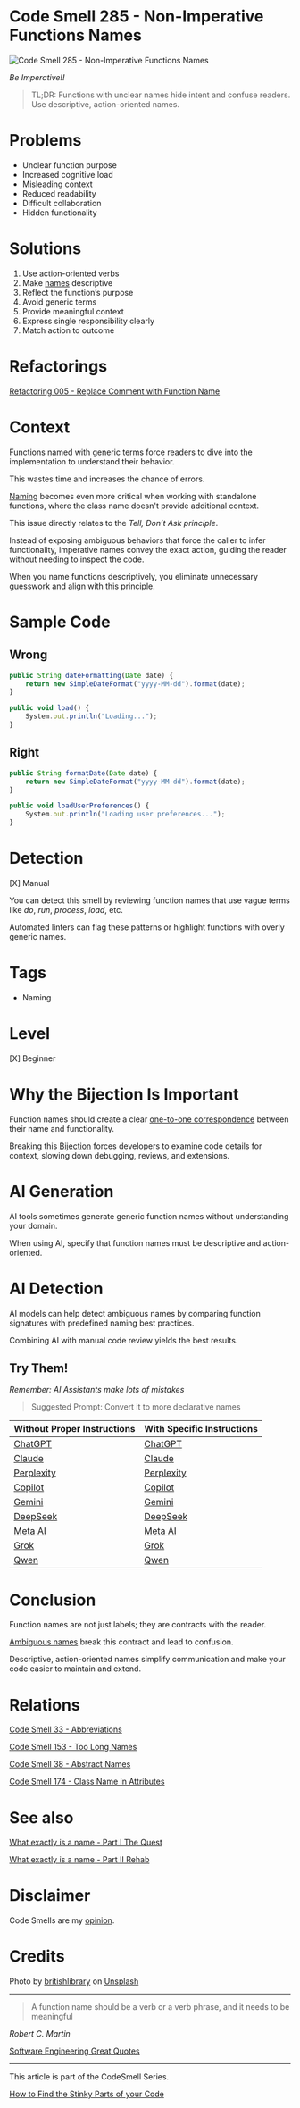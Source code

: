 # Code Smell 285 - Non-Imperative Functions Names

![Code Smell 285 - Non-Imperative Functions Names](Code%20Smell%20285%20-%20Non-Imperative%20Functions%20Names.jpg)

*Be Imperative!!*

> TL;DR: Functions with unclear names hide intent and confuse readers. Use descriptive, action-oriented names.

# Problems

- Unclear function purpose
- Increased cognitive load
- Misleading context
- Reduced readability
- Difficult collaboration
- Hidden functionality

# Solutions

1. Use action-oriented verbs
2. Make [names](https://github.com/mcsee/Software-Design-Articles/tree/main/Articles/Theory/What%20exactly%20is%20a%20name%20-%20Part%20I%20The%20Quest/readme.md) descriptive
3. Reflect the function’s purpose
4. Avoid generic terms
5. Provide meaningful context
6. Express single responsibility clearly
7. Match action to outcome

# Refactorings

[Refactoring 005 - Replace Comment with Function Name](https://github.com/mcsee/Software-Design-Articles/tree/main/Articles/Refactorings/Refactoring%20005%20-%20Replace%20Comment%20with%20Function%20Name/readme.md)

# Context

Functions named with generic terms force readers to dive into the implementation to understand their behavior. 

This wastes time and increases the chance of errors. 

[Naming](https://github.com/mcsee/Software-Design-Articles/tree/main/Articles/Theory/What%20exactly%20is%20a%20name%20-%20Part%20II%20Rehab/readme.md) becomes even more critical when working with standalone functions, where the class name doesn't provide additional context.

This issue directly relates to the *Tell, Don’t Ask principle*. 

Instead of exposing ambiguous behaviors that force the caller to infer functionality, imperative names convey the exact action, guiding the reader without needing to inspect the code. 

When you name functions descriptively, you eliminate unnecessary guesswork and align with this principle.

# Sample Code

## Wrong

<!-- [Gist Url](https://gist.github.com/mcsee/2a6f11c6af157a4b5025c7e1ca12b8bc) -->

```javascript
public String dateFormatting(Date date) {
    return new SimpleDateFormat("yyyy-MM-dd").format(date);
}

public void load() {
    System.out.println("Loading...");
}
```

## Right

<!-- [Gist Url](https://gist.github.com/mcsee/2ea10469fbc891b3a2003e1c308cd3dd) -->

```javascript
public String formatDate(Date date) {
    return new SimpleDateFormat("yyyy-MM-dd").format(date);
}

public void loadUserPreferences() {
    System.out.println("Loading user preferences...");
}
```

# Detection

[X] Manual

You can detect this smell by reviewing function names that use vague terms like *do*, *run*, *process*, *load*, etc. 

Automated linters can flag these patterns or highlight functions with overly generic names.

# Tags

- Naming

# Level

[X] Beginner

# Why the Bijection Is Important 

Function names should create a clear [one-to-one correspondence]((https://github.com/mcsee/Software-Design-Articles/tree/main/Articles/Theory/What%20is%20(wrong%20with)%20software/readme.md)) between their name and functionality. 

Breaking this [Bijection](https://github.com/mcsee/Software-Design-Articles/tree/main/Articles/Theory/The%20One%20and%20Only%20Software%20Design%20Principle/readme.md)  forces developers to examine code details for context, slowing down debugging, reviews, and extensions.

# AI Generation

AI tools sometimes generate generic function names without understanding your domain. 

When using AI, specify that function names must be descriptive and action-oriented.

# AI Detection

AI models can help detect ambiguous names by comparing function signatures with predefined naming best practices. 

Combining AI with manual code review yields the best results.

## Try Them!

*Remember: AI Assistants make lots of mistakes*

> Suggested Prompt: Convert it to more declarative names

| Without Proper Instructions    | With Specific Instructions |
| -------- | ------- |
| [ChatGPT](https://chat.openai.com/?q=Correct+and+explain+this+code%3A+%60%60%60javascript%0D%0Apublic+String+dateFormatting%28Date+date%29+%7B%0D%0A++++return+new+SimpleDateFormat%28%22yyyy-MM-dd%22%29.format%28date%29%3B%0D%0A%7D%0D%0A%0D%0Apublic+void+load%28%29+%7B%0D%0A++++System.out.println%28%22Loading...%22%29%3B%0D%0A%7D%0D%0A%60%60%60) | [ChatGPT](https://chat.openai.com/?q=Convert+it+to+more+declarative+names%3A+%60%60%60javascript%0D%0Apublic+String+dateFormatting%28Date+date%29+%7B%0D%0A++++return+new+SimpleDateFormat%28%22yyyy-MM-dd%22%29.format%28date%29%3B%0D%0A%7D%0D%0A%0D%0Apublic+void+load%28%29+%7B%0D%0A++++System.out.println%28%22Loading...%22%29%3B%0D%0A%7D%0D%0A%60%60%60) |
| [Claude](https://claude.ai/new?q=Correct+and+explain+this+code%3A+%60%60%60javascript%0D%0Apublic+String+dateFormatting%28Date+date%29+%7B%0D%0A++++return+new+SimpleDateFormat%28%22yyyy-MM-dd%22%29.format%28date%29%3B%0D%0A%7D%0D%0A%0D%0Apublic+void+load%28%29+%7B%0D%0A++++System.out.println%28%22Loading...%22%29%3B%0D%0A%7D%0D%0A%60%60%60) | [Claude](https://claude.ai/new?q=Convert+it+to+more+declarative+names%3A+%60%60%60javascript%0D%0Apublic+String+dateFormatting%28Date+date%29+%7B%0D%0A++++return+new+SimpleDateFormat%28%22yyyy-MM-dd%22%29.format%28date%29%3B%0D%0A%7D%0D%0A%0D%0Apublic+void+load%28%29+%7B%0D%0A++++System.out.println%28%22Loading...%22%29%3B%0D%0A%7D%0D%0A%60%60%60) |
| [Perplexity](https://www.perplexity.ai/?q=Correct+and+explain+this+code%3A+%60%60%60javascript%0D%0Apublic+String+dateFormatting%28Date+date%29+%7B%0D%0A++++return+new+SimpleDateFormat%28%22yyyy-MM-dd%22%29.format%28date%29%3B%0D%0A%7D%0D%0A%0D%0Apublic+void+load%28%29+%7B%0D%0A++++System.out.println%28%22Loading...%22%29%3B%0D%0A%7D%0D%0A%60%60%60) | [Perplexity](https://www.perplexity.ai/?q=Convert+it+to+more+declarative+names%3A+%60%60%60javascript%0D%0Apublic+String+dateFormatting%28Date+date%29+%7B%0D%0A++++return+new+SimpleDateFormat%28%22yyyy-MM-dd%22%29.format%28date%29%3B%0D%0A%7D%0D%0A%0D%0Apublic+void+load%28%29+%7B%0D%0A++++System.out.println%28%22Loading...%22%29%3B%0D%0A%7D%0D%0A%60%60%60) |
| [Copilot](https://www.bing.com/chat?showconv=1&sendquery=1&q=Correct+and+explain+this+code%3A+%60%60%60javascript%0D%0Apublic+String+dateFormatting%28Date+date%29+%7B%0D%0A++++return+new+SimpleDateFormat%28%22yyyy-MM-dd%22%29.format%28date%29%3B%0D%0A%7D%0D%0A%0D%0Apublic+void+load%28%29+%7B%0D%0A++++System.out.println%28%22Loading...%22%29%3B%0D%0A%7D%0D%0A%60%60%60) | [Copilot](https://www.bing.com/chat?showconv=1&sendquery=1&q=Convert+it+to+more+declarative+names%3A+%60%60%60javascript%0D%0Apublic+String+dateFormatting%28Date+date%29+%7B%0D%0A++++return+new+SimpleDateFormat%28%22yyyy-MM-dd%22%29.format%28date%29%3B%0D%0A%7D%0D%0A%0D%0Apublic+void+load%28%29+%7B%0D%0A++++System.out.println%28%22Loading...%22%29%3B%0D%0A%7D%0D%0A%60%60%60) |
| [Gemini](https://gemini.google.com/) | [Gemini](https://gemini.google.com/) | 
| [DeepSeek](https://chat.deepseek.com/) | [DeepSeek](https://chat.deepseek.com/) | 
| [Meta AI](https://www.meta.ai/chat) | [Meta AI](https://www.meta.ai/) | 
| [Grok](https://grok.com/) | [Grok](https://grok.com/) | 
| [Qwen](https://chat.qwen.ai/) | [Qwen](https://chat.qwen.ai/) | 

# Conclusion

Function names are not just labels; they are contracts with the reader. 

[Ambiguous names]([https://github.com/mcsee/Software-Design-Articles/tree/main/Articles/Theory/What%20exactly%20is%20a%20name%20-%20Part%20II%20Rehab/readme.md) break this contract and lead to confusion. 

Descriptive, action-oriented names simplify communication and make your code easier to maintain and extend.

# Relations

[Code Smell 33 - Abbreviations](https://github.com/mcsee/Software-Design-Articles/tree/main/Articles/Code%20Smells/Code%20Smell%2033%20-%20Abbreviations/readme.md)

[Code Smell 153 - Too Long Names](https://github.com/mcsee/Software-Design-Articles/tree/main/Articles/Code%20Smells/Code%20Smell%20153%20-%20Too%20Long%20Names/readme.md)

[Code Smell 38 - Abstract Names](https://github.com/mcsee/Software-Design-Articles/tree/main/Articles/Code%20Smells/Code%20Smell%2038%20-%20Abstract%20Names/readme.md)

[Code Smell 174 - Class Name in Attributes](https://github.com/mcsee/Software-Design-Articles/tree/main/Articles/Code%20Smells/Code%20Smell%20174%20-%20Class%20Name%20in%20Attributes/readme.md)

# See also

[What exactly is a name - Part I The Quest](https://github.com/mcsee/Software-Design-Articles/tree/main/Articles/Theory/What%20exactly%20is%20a%20name%20-%20Part%20I%20The%20Quest/readme.md)

[What exactly is a name - Part II Rehab](https://github.com/mcsee/Software-Design-Articles/tree/main/Articles/Theory/What%20exactly%20is%20a%20name%20-%20Part%20II%20Rehab/readme.md)

# Disclaimer

Code Smells are my [opinion](https://github.com/mcsee/Software-Design-Articles/tree/main/Articles/Blogging/I%20Wrote%20More%20than%2090%20Articles%20on%202021%20Here%20is%20What%20I%20Learned/readme.md).

# Credits    

Photo by [britishlibrary](https://unsplash.com/@britishlibrary) on [Unsplash](https://unsplash.com/photos/grayscale-photo-of-men-standing-beside-houses-toxJVcTa26k)
  
* * *

> A function name should be a verb or a verb phrase, and it needs to be
meaningful

_Robert C. Martin_
 
[Software Engineering Great Quotes](https://github.com/mcsee/Software-Design-Articles/tree/main/Articles/Quotes/Software%20Engineering%20Great%20Quotes/readme.md)

* * *

This article is part of the CodeSmell Series.

[How to Find the Stinky Parts of your Code](https://github.com/mcsee/Software-Design-Articles/tree/main/Articles/Code%20Smells/How%20to%20Find%20the%20Stinky%20parts%20of%20your%20Code/readme.md)